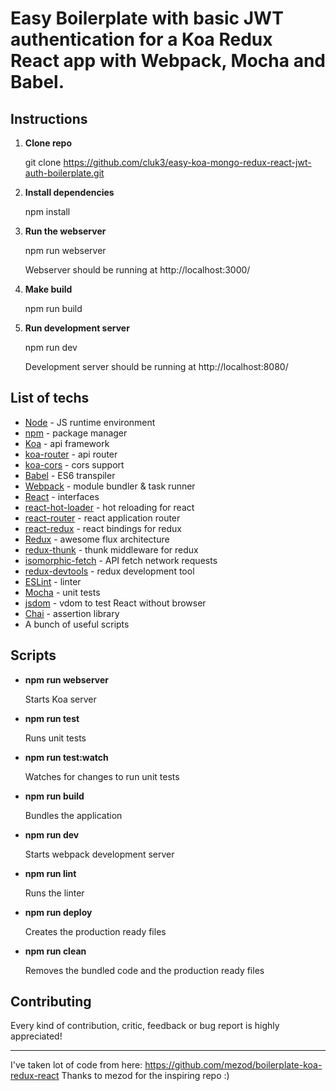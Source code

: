 # Easy Boilerplate with basic JWT authentication for a Koa Redux React app with Webpack, Mocha and Babel.


## Instructions

1. **Clone repo**

    git clone https://github.com/cluk3/easy-koa-mongo-redux-react-jwt-auth-boilerplate.git

2. **Install dependencies**

    npm install

3. **Run the webserver**

    npm run webserver

    Webserver should be running at http://localhost:3000/

4. **Make build**

   npm run build

5. **Run development server**

   npm run dev

   Development server should be running at http://localhost:8080/

## List of techs

- [Node](https://nodejs.org/en/) - JS runtime environment
- [npm](https://www.npmjs.com/) - package manager
- [Koa](http://koajs.com/) - api framework
- [koa-router](https://github.com/alexmingoia/koa-router) - api router
- [koa-cors](https://github.com/koajs/cors) - cors support
- [Babel](https://babeljs.io/) - ES6 transpiler
- [Webpack](https://webpack.github.io/) - module bundler & task runner
- [React](https://facebook.github.io/react/) - interfaces
- [react-hot-loader](https://github.com/gaearon/react-hot-loader) - hot reloading for react
- [react-router](https://github.com/rackt/react-router) - react application router
- [react-redux](https://github.com/rackt/react-redux) - react bindings for redux
- [Redux](https://github.com/rackt/redux) - awesome flux architecture
- [redux-thunk](https://github.com/gaearon/redux-thunk) - thunk middleware for redux
- [isomorphic-fetch](https://github.com/matthew-andrews/isomorphic-fetch) - API fetch network requests
- [redux-devtools](https://github.com/gaearon/redux-devtools) - redux development tool
- [ESLint](http://eslint.org/) - linter
- [Mocha](http://mochajs.org/) - unit tests
- [jsdom](https://github.com/tmpvar/jsdom) - vdom to test React without browser
- [Chai](http://chaijs.com/) - assertion library
- A bunch of useful scripts

## Scripts
- **npm run webserver**

     Starts Koa server

- **npm run test**

     Runs unit tests

- **npm run test:watch**

     Watches for changes to run unit tests

- **npm run build**

     Bundles the application

- **npm run dev**

     Starts webpack development server

- **npm run lint**

     Runs the linter

- **npm run deploy**

     Creates the production ready files

- **npm run clean**

    Removes the bundled code and the production ready files

## Contributing

Every kind of contribution, critic, feedback or bug report is highly appreciated!

---

I've taken lot of code from here: https://github.com/mezod/boilerplate-koa-redux-react
Thanks to mezod for the inspiring repo :)
